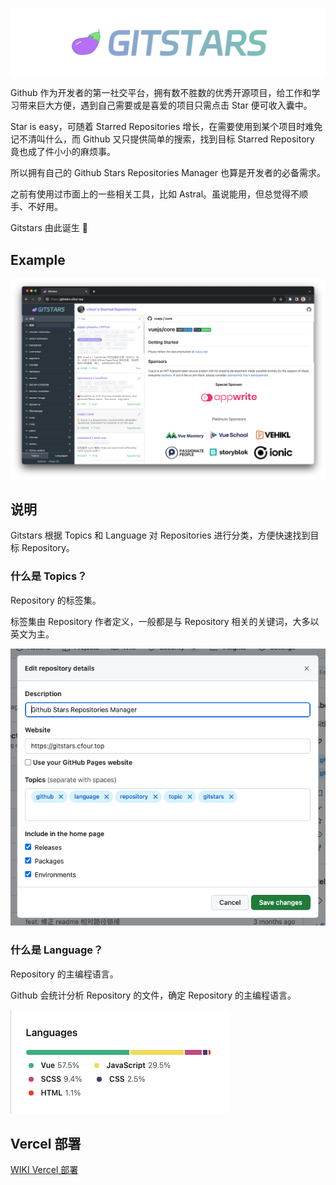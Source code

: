 ![](public/brand.png)

Github 作为开发者的第一社交平台，拥有数不胜数的优秀开源项目，给工作和学习带来巨大方便，遇到自己需要或是喜爱的项目只需点击 Star 便可收入囊中。

Star is easy，可随着 Starred Repositories 增长，在需要使用到某个项目时难免记不清叫什么，而 Github 又只提供简单的搜索，找到目标 Starred Repository 竟也成了件小小的麻烦事。

所以拥有自己的 Github Stars Repositories Manager 也算是开发者的必备需求。

之前有使用过市面上的一些相关工具，比如 Astral。虽说能用，但总觉得不顺手、不好用。

Gitstars 由此诞生 🎉

## Example

![](public/example-gitstars.png)

## 说明

Gitstars 根据 Topics 和 Language 对 Repositories 进行分类，方便快速找到目标 Repository。

### 什么是 Topics？

Repository 的标签集。

标签集由 Repository 作者定义，一般都是与 Repository 相关的关键词，大多以英文为主。

![](public/example-topics.png)

### 什么是 Language？

Repository 的主编程语言。

Github 会统计分析 Repository 的文件，确定 Repository 的主编程语言。

![](public/example-languages.png)

## Vercel 部署

[WIKI Vercel 部署](https://github.com/cfour-hi/gitstars/wiki/Vercel-%E9%83%A8%E7%BD%B2)
